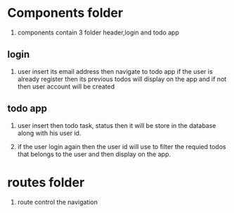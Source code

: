 # Components folder

1. components contain 3 folder header,login and todo app

## login

1. user insert its email address then navigate to todo app if the user is already register then its previous todos will display on the app and if not then user account will be created

## todo app

1. user insert then todo task, status then it will be store in the database along with his user id.

2. if the user login again then the user id will use to filter the requied todos that belongs to the user and then display on the app.

# routes folder

1. route control the navigation
